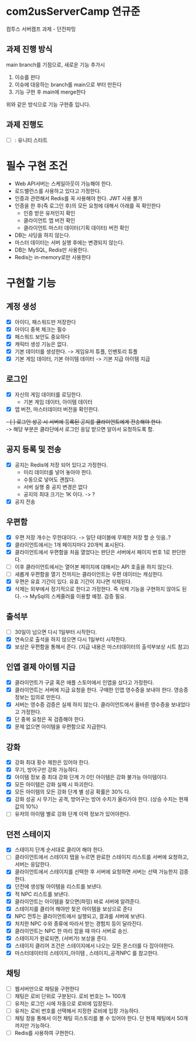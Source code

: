 # com2usServerCamp 연규준
컴투스 서버캠프 과제 - 던전파밍

## 과제 진행 방식
main branch를 기점으로, 새로운 기능 추가시
1. 이슈를 판다
2. 이슈에 대응하는 branch를 main으로 부터 만든다
3. 기능 구현 후 main에 merge한다

위와 같은 방식으로 기능 구현중 입니다.

## 과제 진행도
- [ ] : 유니티 스타트

# 필수 구현 조건
- Web API서버는 스케일아웃이 가능해야 한다.
- 로드밸런스를 사용하고 있다고 가정한다.
- 인증과 관련해서 Redis를 꼭 사용해야 한다. JWT 사용 불가
- 인증을 한 후(즉 로그인 후)의 모든 요청에 대해서 아래를 꼭 확인한다
  - 인증 받은 유저인지 확인
  - 클라이언트 앱 버전 확인
  - 클라이언트 마스터 데이터(기획 데이터) 버전 확인
- DB는 샤딩을 하지 않는다.
- 마스터 데이터는 서버 실행 후에는 변경되지 않는다.
- DB는 MySQL, Redis만 사용한다.
- Redis는 in-memory로만 사용한다

# 구현할 기능
## 계정 생성
- [x] 아이디, 패스워드만 저장한다
- [x] 아이디 중복 체크는 필수
- [x] 패스워드 보안도 중요하다
- [x] 캐릭터 생성 기능은 없다.
- [x] 기본 데이터를 생성한다. -> 게임유저 튜플, 인벤토리 튜플
- [x] 기본 게임 데이터, 기본 아이템 데이터 -> 기본 지급 아이템 지급
## 로그인
- [x] 자신의 게임 데이터를 로딩한다.
  - 기본 게임 데이터, 아이템 데이터
- [x] 앱 버전, 마스터데이터 버전을 확인한다.

~~- [ ] 로그인 성공 시 서버에 등록된 공지를 클라이언트에게 전송해야 한다.~~
<br>-> 해당 부분은 클라단에서 로그인 응답 받으면 알아서 요청하도록 함.
## 공지 등록 및 전송
- [x] 공지는 Redis에 저장 되어 있다고 가정한다.
  - 미리 데이터를 넣어 놓아야 한다.
  - 수동으로 넣어도 괜찮다.
  - 서버 실행 중 공지 변경은 없다
  - 공지의 최대 크기는 1K 이다. -> ?
- [x] 공지 전송
## 우편함
- [x] 우편 저장 개수는 무한대이다. -> 일단 테이블에 무제한 저장 할 순 잇음..?
- [x] 클라이언트에서는 1개 페이지마다 20개씩 표시된다.
- [x] 클라이언트에서 우편함을 처음 열었다는 판단은 서버에서 페이지 번호 1로 판단한다.
- [ ] 이후 클라이언트에서는 열어본 페이지에 대해서는 API 호출을 하지 않는다.
- [ ] 새롭게 우편함을 열기 전까지는 클라이언트는 우편 데이터는 캐싱한다.
- [x] 우편은 유효 기간이 있다. 유효 기간이 지나면 삭제된다. 
- [x] 삭제는 외부에서 정기적으로 한다고 가정한다. 즉 삭제 기능을 구현하지 않아도 된다.
  -> MySql의 스케줄러를 이용할 예정. 검증 필요.
## 출석부
- [ ] 30일이 넘으면 다시 1일부터 시작한다.
- [x] 연속으로 출석을 하지 않으면 다시 1일부터 시작한다.
- [x] 보상은 우편함을 통해서 준다. (지급 내용은 마스터데이터의 출석부보상 시트 참고)
## 인앱 결제 아이템 지급
- [x] 클라이언트가 구글 혹은 애플 스토어에서 인앱을 샀다고 가정한다.
- [x] 클라이언트는 서버에 지급 요청을 한다. 구매한 인앱 영수증을 보내야 한다. 영승증 정보는 임의로 만든다.
- [x] 서버는 영수증 검증은 실제 하지 않는다. 클라이언트에서 올바른 영수증을 보내었다고 가정한다.
- [x] 단 중복 요청은 꼭 검증해야 한다.
- [x] 문제 없으면 아이템을 우편함으로 지급한다.
## 강화
- [x] 강화 최대 횟수 제한은 있어야 한다.
- [x] 무기, 방어구만 강화 가능하다.
- [x] 아이템 정보 중 최대 강화 단계 가 0인 아이템은 강화 불가능 아이템이다.
- [x] 모든 아이템은 강화 실패 시 파괴한다.
- [x] 모든 아이템의 모든 강화 단계 별 성공 확률은 30% 다.
- [x] 강화 성공 시 무기는 공격, 방어구는 방어 수치가 올라가야 한다. (상승 수치는 현재 값의 10%)
- [ ] 유저의 아이템 별로 강화 단계 이력 정보가 있어야한다.
## 던전 스테이지
- [x] 스테이지 단계 순서대로 클리어 해야 한다.
- [ ] 클라이언트에서 스테이지 탭을 누르면 완료한 스테이지 리스트를 서버에 요청하고, 서버는 응답한다.
- [x] 클라이언트에서 스테이지를 선택한 후 서버에 요청하면 서버는 선택 가능한지 검증한다.
- [x] 던전에 생성될 아이템을 리스트를 보낸다.
- [x] 적 NPC 리스트를 보낸다.
- [x] 클라이언트는 아이템을 찾으면(파밍) 바로 서버에 알려준다.
- [x] 스테이지를 클리어 해야만 찾은 아이템을 보상으로 준다
- [x] NPC 전투는 클라이언트에서 실행되고, 결과를 서버에 보낸다.
- [x] 처치한 NPC 수와 종류에 따라서 받는 경험치 등이 달라진다.
- [x] 클라이언트는 NPC 한 마리 잡을 때 마다 서버로 송신.
- [x] 스테이지가 완료되면, (서버가) 보상을 준다.
- [x] 스테이지 클리어 조건은 스테이지에서 나오는 모든 몬스터를 다 잡아야한다.
- [x] 마스터데이터의 스테이지_아이템 , 스테이지_공격NPC 를 참고한다.
## 채팅
- [ ] 웹서버만으로 채팅을 구현한다
- [ ] 채팅은 로비 단위로 구분된다. 로비 번호는 1~ 100개
- [ ] 유저는 로그인 시에 자동으로 로비에 입장된다.
- [ ] 유저는 로비 번호를 선택해서 지정한 로비에 입장 가능하다.
- [ ] 채팅 창을 통해서 이전 채팅 히스토리를 볼 수 있어야 한다. 단 현재 채팅에서 50개까지만 가능하다.
- [ ] Redis를 사용하여 구현한다.
